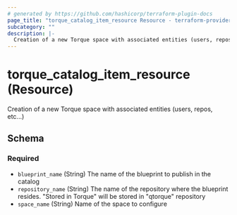 ```yaml
---
# generated by https://github.com/hashicorp/terraform-plugin-docs
page_title: "torque_catalog_item_resource Resource - terraform-provider-torque"
subcategory: ""
description: |-
  Creation of a new Torque space with associated entities (users, repos, etc...)
---
```


# torque_catalog_item_resource (Resource)

Creation of a new Torque space with associated entities (users, repos, etc...)



<!-- schema generated by tfplugindocs -->
## Schema

### Required

- `blueprint_name` (String) The name of the blueprint to publish in the catalog
- `repository_name` (String) The name of the repository where the blueprint resides. "Stored in Torque" will be stored in "qtorque" repository
- `space_name` (String) Name of the space to configure
